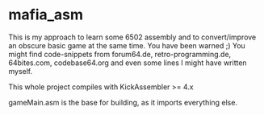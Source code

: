 # mafia_asm

This is my approach to learn some 6502 assembly and to convert/improve an obscure basic game at the same time. You have been warned ;)
You might find code-snippets from forum64.de, retro-programming.de, 64bites.com, codebase64.org and even some lines I might have written myself.

This whole project compiles with KickAssembler >= 4.x

gameMain.asm is the base for building, as it imports everything else.
